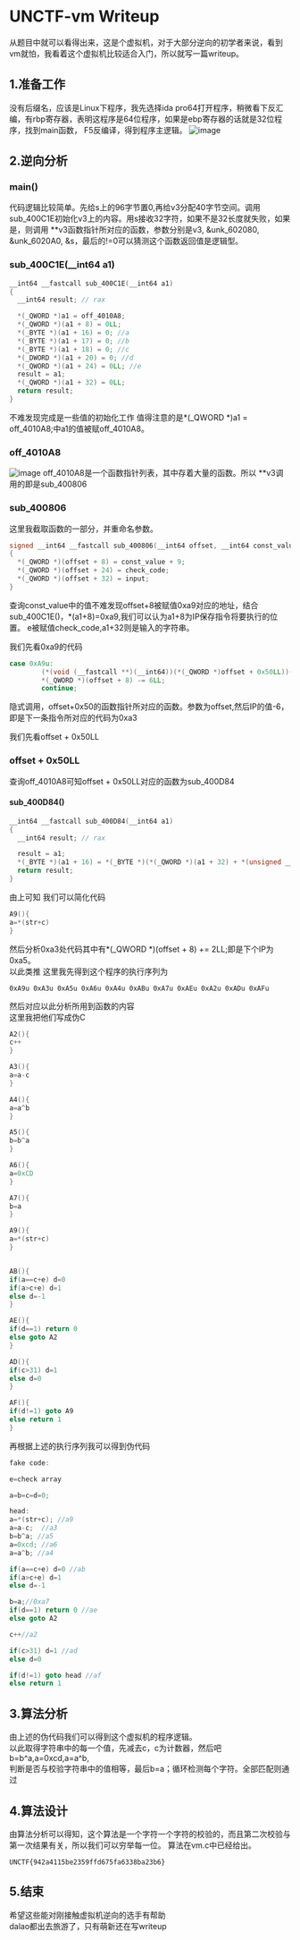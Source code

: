# UNCTF-vm Writeup
从题目中就可以看得出来，这是个虚拟机，对于大部分逆向的初学者来说，看到vm就怕，我看着这个虚拟机比较适合入门，所以就写一篇writeup。

## 1.准备工作
没有后缀名，应该是Linux下程序，我先选择ida pro64打开程序，稍微看下反汇编，有rbp寄存器，表明这程序是64位程序，如果是ebp寄存器的话就是32位程序，找到main函数，
F5反编译，得到程序主逻辑。
![image](0.png)
<br>

## 2.逆向分析
### main()

代码逻辑比较简单。先给s上的96字节置0,再给v3分配40字节空间。调用sub_400C1E初始化v3上的内容。用s接收32字符，如果不是32长度就失败，如果是，则调用
**v3函数指针所对应的函数，参数分别是v3, &unk_602080, &unk_6020A0, &s，最后的!=0可以猜测这个函数返回值是逻辑型。

### sub_400C1E(__int64 a1)
```c
__int64 __fastcall sub_400C1E(__int64 a1)
{
  __int64 result; // rax

  *(_QWORD *)a1 = off_4010A8;
  *(_QWORD *)(a1 + 8) = 0LL;
  *(_BYTE *)(a1 + 16) = 0; //a
  *(_BYTE *)(a1 + 17) = 0; //b
  *(_BYTE *)(a1 + 18) = 0; //c
  *(_DWORD *)(a1 + 20) = 0; //d
  *(_QWORD *)(a1 + 24) = 0LL; //e
  result = a1;
  *(_QWORD *)(a1 + 32) = 0LL;
  return result;
}
```
不难发现完成是一些值的初始化工作 值得注意的是*(_QWORD *)a1 = off_4010A8;中a1的值被赋off_4010A8。

### off_4010A8
![image](1.png)
off_4010A8是一个函数指针列表，其中存着大量的函数。所以 **v3调用的即是sub_400806

### sub_400806
这里我截取函数的一部分，并重命名参数。
```c
signed __int64 __fastcall sub_400806(__int64 offset, __int64 const_value, __int64 check_code, __int64 input)
{
  *(_QWORD *)(offset + 8) = const_value + 9;
  *(_QWORD *)(offset + 24) = check_code;
  *(_QWORD *)(offset + 32) = input;
}
```
查询const_value中的值不难发现offset+8被赋值0xa9对应的地址，结合sub_400C1E()，*(a1+8)=0xa9,我们可以认为a1+8为IP保存指令将要执行的位置。
e被赋值check_code,a1+32则是输入的字符串。

我们先看0xa9的代码
```c
case 0xA9u:
        (*(void (__fastcall **)(__int64))(*(_QWORD *)offset + 0x50LL))(offset);
        *(_QWORD *)(offset + 8) -= 6LL;
        continue;
```
隐式调用，offset+0x50的函数指针所对应的函数。参数为offset,然后IP的值-6，即是下一条指令所对应的代码为0xa3

我们先看offset + 0x50LL
### offset + 0x50LL

查询off_4010A8可知offset + 0x50LL对应的函数为sub_400D84
#### sub_400D84()
```c
__int64 __fastcall sub_400D84(__int64 a1)
{
  __int64 result; // rax

  result = a1;
  *(_BYTE *)(a1 + 16) = *(_BYTE *)(*(_QWORD *)(a1 + 32) + *(unsigned __int8 *)(a1 + 18));
  return result;
}
```
由上可知 我们可以简化代码
```c
A9(){
a=*(str+c)
}
```
然后分析0xa3处代码其中有*(_QWORD *)(offset + 8) += 2LL;即是下个IP为0xa5。
<br>以此类推
这里我先得到这个程序的执行序列为
```
0xA9u 0xA3u 0xA5u 0xA6u 0xA4u 0xABu 0xA7u 0xAEu 0xA2u 0xADu 0xAFu
```
然后对应以此分析所用到函数的内容
<br>这里我把他们写成伪C
```c
A2(){
c++
}

A3(){
a=a-c
}

A4(){
a=a^b
}

A5(){
b=b^a
}

A6(){
a=0xCD
}

A7(){
b=a
}

A9(){
a=*(str+c)
}


AB(){
if(a==c+e) d=0
if(a>c+e) d=1
else d=-1
}

AE(){
if(d==1) return 0
else goto A2
}

AD(){
if(c>31) d=1
else d=0
}

AF(){
if(d!=1) goto A9
else return 1
}
```

再根据上述的执行序列我可以得到伪代码
```c
fake code:

e=check array

a=b=c=d=0; 

head:
a=*(str+c); //a9
a=a-c;  //a3
b=b^a; //a5
a=0xcd; //a6
a=a^b; //a4

if(a==c+e) d=0 //ab
if(a>c+e) d=1
else d=-1

b=a;//0xa7
if(d==1) return 0 //ae
else goto A2

c++//a2

if(c>31) d=1 //ad
else d=0

if(d!=1) goto head //af
else return 1

```
## 3.算法分析
由上述的伪代码我们可以得到这个虚拟机的程序逻辑。
<br>以此取得字符串中的每一个值，先减去c，c为计数器，然后吧b=b^a,a=0xcd,a=a^b,
<br>判断是否与校验字符串中的值相等，最后b=a；循环检测每个字符。全部匹配则通过

## 4.算法设计
由算法分析可以得知，这个算法是一个字符一个字符的校验的，而且第二次校验与第一次结果有关，所以我们可以穷举每一位。
算法在vm.c中已经给出。
```
UNCTF{942a4115be2359ffd675fa6338ba23b6}
```
## 5.结束

希望这些能对刚接触虚拟机逆向的选手有帮助
<br>dalao都出去旅游了，只有萌新还在写writeup
